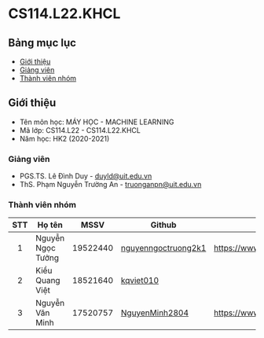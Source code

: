 # CS114.L22.KHCL
## Bảng mục lục
* [Giới thiệu](#giới-thiệu)
* [Giảng viên](#giảng-viên)
* [Thành viên nhóm](#thành-viên-nhóm)

## Giới thiệu
* Tên môn học: MÁY HỌC - MACHINE LEARNING
* Mã lớp: CS114.L22 - CS114.L22.KHCL
* Năm học: HK2 (2020-2021)

### Giảng viên
* PGS.TS. Lê Đình Duy - duyld@uit.edu.vn
* ThS. Phạm Nguyễn Trường An - truonganpn@uit.edu.vn

### Thành viên nhóm

| STT | Họ tên | MSSV | Github | Facebook |
| :---: | --- | --- | --- | --- |
| 1 | Nguyễn Ngọc Tưởng | 19522440 |[nguyenngoctruong2k1](https://github.com/nguyenngoctruong2k1) |https://www.facebook.com/nguyenngoctruong2k1  |
| 2 | Kiều Quang Việt | 18521640 |[kqviet010](https://github.com/kqviet010) |  |
| 3 | Nguyễn Văn Minh | 17520757 | [NguyenMinh2804](https://github.com/NguyenMinh2804) | https://www.facebook.com/ngaosuong.nguyen/ |
